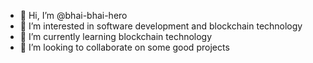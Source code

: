 - 👋 Hi, I’m @bhai-bhai-hero
- 👀 I’m interested in software development and blockchain technology
- 🌱 I’m currently learning blockchain technology
- 💞️ I’m looking to collaborate on some good projects


<!---
bhai-bhai-hero/bhai-bhai-hero is a ✨ special ✨ repository because its `README.md` (this file) appears on your GitHub profile.
You can click the Preview link to take a look at your changes.
--->
